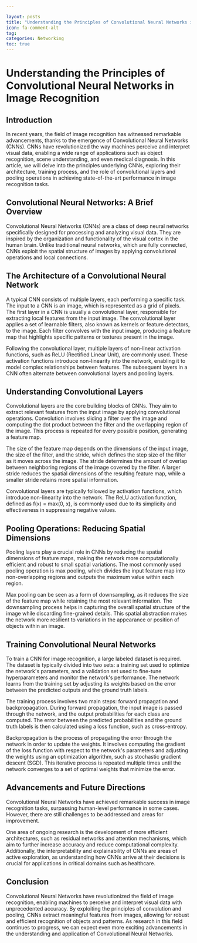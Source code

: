 ```yaml
---

layout: posts
title: "Understanding the Principles of Convolutional Neural Networks in Image Recognition"
icon: fa-comment-alt
tag:      
categories: Networking
toc: true
---
```




# Understanding the Principles of Convolutional Neural Networks in Image Recognition

## Introduction

In recent years, the field of image recognition has witnessed remarkable advancements, thanks to the emergence of Convolutional Neural Networks (CNNs). CNNs have revolutionized the way machines perceive and interpret visual data, enabling a wide range of applications such as object recognition, scene understanding, and even medical diagnosis. In this article, we will delve into the principles underlying CNNs, exploring their architecture, training process, and the role of convolutional layers and pooling operations in achieving state-of-the-art performance in image recognition tasks.

## Convolutional Neural Networks: A Brief Overview

Convolutional Neural Networks (CNNs) are a class of deep neural networks specifically designed for processing and analyzing visual data. They are inspired by the organization and functionality of the visual cortex in the human brain. Unlike traditional neural networks, which are fully connected, CNNs exploit the spatial structure of images by applying convolutional operations and local connections.

## The Architecture of a Convolutional Neural Network

A typical CNN consists of multiple layers, each performing a specific task. The input to a CNN is an image, which is represented as a grid of pixels. The first layer in a CNN is usually a convolutional layer, responsible for extracting local features from the input image. The convolutional layer applies a set of learnable filters, also known as kernels or feature detectors, to the image. Each filter convolves with the input image, producing a feature map that highlights specific patterns or textures present in the image.

Following the convolutional layer, multiple layers of non-linear activation functions, such as ReLU (Rectified Linear Unit), are commonly used. These activation functions introduce non-linearity into the network, enabling it to model complex relationships between features. The subsequent layers in a CNN often alternate between convolutional layers and pooling layers.

## Understanding Convolutional Layers

Convolutional layers are the core building blocks of CNNs. They aim to extract relevant features from the input image by applying convolutional operations. Convolution involves sliding a filter over the image and computing the dot product between the filter and the overlapping region of the image. This process is repeated for every possible position, generating a feature map.

The size of the feature map depends on the dimensions of the input image, the size of the filter, and the stride, which defines the step size of the filter as it moves across the image. The stride determines the amount of overlap between neighboring regions of the image covered by the filter. A larger stride reduces the spatial dimensions of the resulting feature map, while a smaller stride retains more spatial information.

Convolutional layers are typically followed by activation functions, which introduce non-linearity into the network. The ReLU activation function, defined as f(x) = max(0, x), is commonly used due to its simplicity and effectiveness in suppressing negative values.

## Pooling Operations: Reducing Spatial Dimensions

Pooling layers play a crucial role in CNNs by reducing the spatial dimensions of feature maps, making the network more computationally efficient and robust to small spatial variations. The most commonly used pooling operation is max pooling, which divides the input feature map into non-overlapping regions and outputs the maximum value within each region.

Max pooling can be seen as a form of downsampling, as it reduces the size of the feature map while retaining the most relevant information. The downsampling process helps in capturing the overall spatial structure of the image while discarding fine-grained details. This spatial abstraction makes the network more resilient to variations in the appearance or position of objects within an image.

## Training Convolutional Neural Networks

To train a CNN for image recognition, a large labeled dataset is required. The dataset is typically divided into two sets: a training set used to optimize the network's parameters, and a validation set used to fine-tune hyperparameters and monitor the network's performance. The network learns from the training set by adjusting its weights based on the error between the predicted outputs and the ground truth labels.

The training process involves two main steps: forward propagation and backpropagation. During forward propagation, the input image is passed through the network, and the output probabilities for each class are computed. The error between the predicted probabilities and the ground truth labels is then calculated using a loss function, such as cross-entropy.

Backpropagation is the process of propagating the error through the network in order to update the weights. It involves computing the gradient of the loss function with respect to the network's parameters and adjusting the weights using an optimization algorithm, such as stochastic gradient descent (SGD). This iterative process is repeated multiple times until the network converges to a set of optimal weights that minimize the error.

## Advancements and Future Directions

Convolutional Neural Networks have achieved remarkable success in image recognition tasks, surpassing human-level performance in some cases. However, there are still challenges to be addressed and areas for improvement.

One area of ongoing research is the development of more efficient architectures, such as residual networks and attention mechanisms, which aim to further increase accuracy and reduce computational complexity. Additionally, the interpretability and explainability of CNNs are areas of active exploration, as understanding how CNNs arrive at their decisions is crucial for applications in critical domains such as healthcare.

## Conclusion

Convolutional Neural Networks have revolutionized the field of image recognition, enabling machines to perceive and interpret visual data with unprecedented accuracy. By exploiting the principles of convolution and pooling, CNNs extract meaningful features from images, allowing for robust and efficient recognition of objects and patterns. As research in this field continues to progress, we can expect even more exciting advancements in the understanding and application of Convolutional Neural Networks.